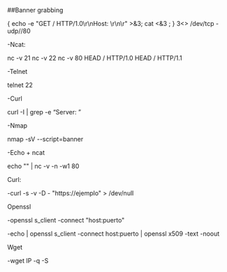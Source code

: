 ##Banner grabbing

{ echo -e "GET / HTTP/1.0\r\nHost: <host>\r\n\r" >&3; cat <&3 ; } 3<> /dev/tcp - udp/<host>/80

-Ncat:

nc -v <IP> 21
nc -v <IP> 22
nc -v <IP> 80 
HEAD / HTTP/1.0
HEAD / HTTP/1.1

-Telnet

telnet <IP> 22

-Curl

curl -I <IP> | grep -e “Server: ”

-Nmap

nmap -sV --script=banner <IP>

-Echo + ncat

echo "" | nc -v -n -w1 <IP> 80

Curl:

-curl -s -v -D - "https://ejemplo" > /dev/null

Openssl

-openssl s_client -connect "host:puerto"

-echo | openssl s_client -connect host:puerto | openssl x509 -text -noout

Wget

-wget IP -q -S


